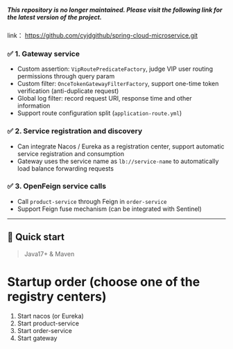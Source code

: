 ##### This repository is no longer maintained. Please visit the following link for the latest version of the project.
link： https://github.com/cyjdgithub/spring-cloud-microservice.git 


### ✅ 1. Gateway service
- Custom assertion: `VipRoutePredicateFactory`, judge VIP user routing permissions through query param
- Custom filter: `OnceTokenGatewayFilterFactory`, support one-time token verification (anti-duplicate request)
- Global log filter: record request URI, response time and other information
- Support route configuration split (`application-route.yml`)

### ✅ 2. Service registration and discovery
- Can integrate Nacos / Eureka as a registration center, support automatic service registration and consumption
- Gateway uses the service name as `lb://service-name` to automatically load balance forwarding requests

### ✅ 3. OpenFeign service calls
- Call `product-service` through Feign in `order-service`
- Support Feign fuse mechanism (can be integrated with Sentinel)

---

## 🚀 Quick start

> Java17+ & Maven

# Startup order (choose one of the registry centers)
1. Start nacos (or Eureka)
2. Start product-service
3. Start order-service
4. Start gateway
